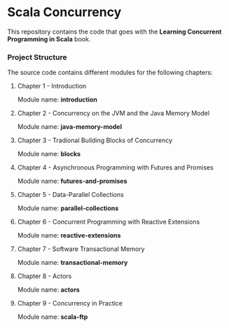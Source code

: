 Scala Concurrency
=====================

This repository contains the code that goes with the **Learning Concurrent Programming in Scala** book.

### Project Structure

The source code contains different modules for the following chapters:

1. Chapter 1 - Introduction

    Module name: **introduction**

2. Chapter 2 - Concurrency on the JVM and the Java Memory Model

	Module name: **java-memory-model**
	
3. Chapter 3 - Tradional Building Blocks of Concurrency

	Module name: **blocks**

4. Chapter 4 - Asynchronous Programming with Futures and Promises

	Module name: **futures-and-promises**

5. Chapter 5 - Data-Parallel Collections

	Module name: **parallel-collections**
	
6. Chapter 6 - Concurrent Programming with Reactive Extensions

	Module name: **reactive-extensions**

7. Chapter 7 - Software Transactional Memory

	Module name: **transactional-memory**

8. Chapter 8 - Actors

	Module name: **actors**
	
9. Chapter 9 - Concurrency in Practice

	Module name: **scala-ftp**
